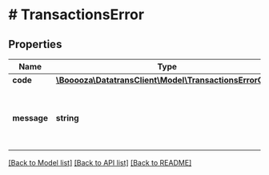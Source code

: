 # # TransactionsError

## Properties

Name | Type | Description | Notes
------------ | ------------- | ------------- | -------------
**code** | [**\Booooza\DatatransClient\Model\TransactionsErrorCode**](TransactionsErrorCode.md) |  | [optional]
**message** | **string** | A human readable message indicating what went wrong. | [optional]

[[Back to Model list]](../../README.md#models) [[Back to API list]](../../README.md#endpoints) [[Back to README]](../../README.md)
